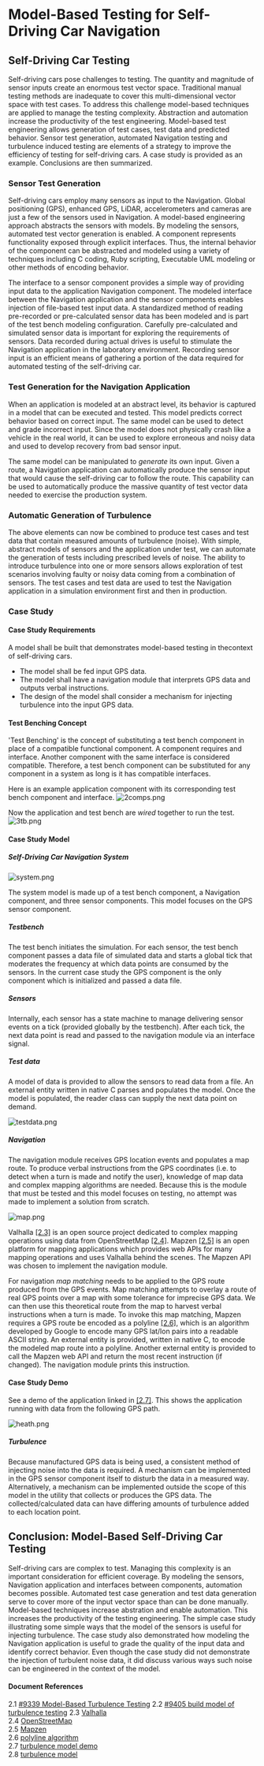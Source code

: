
# Model-Based Testing for Self-Driving Car Navigation

## Self-Driving Car Testing

Self-driving cars pose challenges to testing.  The quantity and
magnitude of sensor inputs create an enormous test vector space.
Traditional manual testing methods are inadequate to cover this
multi-dimensional vector space with test cases.  To address this
challenge model-based techniques are applied to manage the testing
complexity.  Abstraction and automation increase the productivity of the
test engineering.  Model-based test engineering allows generation of
test cases, test data and predicted behavior.  Sensor test generation,
automated Navigation testing and turbulence induced testing are elements
of a strategy to improve the efficiency of testing for self-driving
cars.  A case study is provided as an example.  Conclusions are then
summarized.

### Sensor Test Generation

Self-driving cars employ many sensors as input to the Navigation.
Global positioning (GPS), enhanced GPS, LiDAR, accelerometers and
cameras are just a few of the sensors used in Navigation.  A model-based
engineering approach abstracts the sensors with models.  By modeling the
sensors, automated test vector generation is enabled.  A component
represents functionality exposed through explicit interfaces.  Thus, the
internal behavior of the component can be abstracted and modeled using a
variety of techniques including C coding, Ruby scripting, Executable UML
modeling or other methods of encoding behavior.

The interface to a sensor component provides a simple way of providing
input data to the application Navigation component.  The modeled
interface between the Navigation application and the sensor components
enables injection of file-based test input data.  A standardized method
of reading pre-recorded or pre-calculated sensor data has been modeled
and is part of the test bench modeling configuration.  Carefully
pre-calculated and simulated sensor data is important for exploring the
requirements of sensors.  Data recorded during actual drives is useful
to stimulate the Navigation application in the laboratory environment.
Recording sensor input is an efficient means of gathering a portion of
the data required for automated testing of the self-driving car.

### Test Generation for the Navigation Application

When an application is modeled at an abstract level, its behavior is
captured in a model that can be executed and tested.  This model
predicts correct behavior based on correct input.  The same model can be
used to detect and grade incorrect input.  Since the model does not
physically crash like a vehicle in the real world, it can be used to
explore erroneous and noisy data and used to develop recovery from bad
sensor input.

The same model can be manipulated to _generate_ its own input.  Given a
route, a Navigation application can automatically produce the sensor
input that would cause the self-driving car to follow the route.  This
capability can be used to automatically produce the massive quantity of
test vector data needed to exercise the production system.

### Automatic Generation of Turbulence

The above elements can now be combined to produce test cases and test
data that contain measured amounts of turbulence (noise).  With simple,
abstract models of sensors and the application under test, we can
automate the generation of tests including prescribed levels of noise.
The ability to introduce turbulence into one or more sensors allows
exploration of test scenarios involving faulty or noisy data coming from
a combination of sensors.  The test cases and test data are used to test
the Navigation application in a simulation environment first and then in
production.

### Case Study

#### Case Study Requirements

A model shall be built that demonstrates model-based testing in thecontext of self-driving cars.  
  - The model shall be fed input GPS data.  
  - The model shall have a navigation module that interprets GPS data and outputs verbal instructions.  
  - The design of the model shall consider a mechanism for injecting turbulence into the input GPS data.  

#### Test Benching Concept

'Test Benching' is the concept of substituting a test bench component in
place of a compatible functional component.  A component requires and
interface.  Another component with the same interface is considered
compatible.  Therefore, a test bench component can be substituted for
any component in a system as long is it has compatible interfaces.

Here is an example application component with its corresponding test
bench component and interface.
![2comps.png](2comps.png)

Now the application and test bench are _wired_ together to run the test.
![3tb.png](3tb.png)

#### Case Study Model

##### Self-Driving Car Navigation System

![system.png](system.png)

The system model is made up of a test bench component, a Navigation
component, and three sensor components.  This model focuses on the GPS
sensor component.

##### Testbench

The test bench initiates the simulation.  For each sensor, the test bench
component passes a data file of simulated data and starts a global tick
that moderates the frequency at which data points are consumed by the
sensors.  In the current case study the GPS component is the only
component which is initialized and passed a data file.

##### Sensors

Internally, each sensor has a state machine to manage delivering sensor events
on a tick (provided globally by the testbench). After each tick, the next data
point is read and passed to the navigation module via an interface signal.

##### Test data

A model of data is provided to allow the sensors to read data from a file. An
external entity written in native C parses and populates the model. Once the
model is populated, the reader class can supply the next data point on demand.

![testdata.png](testdata.png)

##### Navigation

The navigation module receives GPS location events and
populates a map route. To produce verbal instructions from the GPS coordinates
(i.e. to detect when a turn is made and notify the user), knowledge of map data
and complex mapping algorithms are needed. Because this is the module that must
be tested and this model focuses on testing, no attempt was made to implement a
solution from scratch.

![map.png](map.png)

Valhalla [[2.3]](#2.3) is an open source project dedicated to complex mapping
operations using data from OpenStreetMap [[2.4]](#2.4). Mapzen [[2.5]](#2.5) is
an open platform for mapping applications which provides web APIs for many
mapping operations and uses Valhalla behind the scenes. The Mapzen API was
chosen to implement the navigation module.

For navigation _map matching_ needs to be applied to the GPS route produced from
the GPS events. Map matching attempts to overlay a route of real GPS points over
a map with some tolerance for imprecise GPS data. We can then use this
theoretical route from the map to harvest verbal instructions when a turn is
made. To invoke this map matching, Mapzen requires a GPS route be encoded as a
polyline [[2.6]](#2.6), which is an algorithm developed by Google to encode many
GPS lat/lon pairs into a readable ASCII string. An external entity is provided,
written in native C, to encode the modeled map route into a polyline. Another
external entity is provided to call the Mapzen web API and return the most
recent instruction (if changed). The navigation module prints this instruction.

#### Case Study Demo

See a demo of the application linked in [[2.7]](#2.7). This shows the
application running with data from the following GPS path.

![heath.png](heath.png)

##### Turbulence

Because manufactured GPS data is being used, a consistent method of injecting
noise into the data is required.  A mechanism can be implemented in the GPS
sensor component itself to disturb the data in a measured way.
Alternatively, a mechanism can be implemented outside the scope of this model
in the utility that collects or produces the GPS data.  The collected/calculated
data can have differing amounts of turbulence added to each location point.

## Conclusion:  Model-Based Self-Driving Car Testing

Self-driving cars are complex to test.  Managing this complexity is an
important consideration for efficient coverage.  By modeling the sensors,
Navigation application and interfaces between components, automation
becomes possible.  Automated test case generation and test data generation
serve to cover more of the input vector space than can be done manually.
Model-based techniques increase abstration and enable automation.  This
increases the productivity of the testing engineering.  The simple case
study illustrating some simple ways that the model of the sensors is useful
for injecting turbulence.  The case study also demonstrated how modeling
the Navigation application is useful to grade the quality of the input
data and identify correct behavior.  Even though the case study did not
demonstrate the injection of turbulent noise data, it did discuss various
ways such noise can be engineered in the context of the model.

#### Document References

<a id="2.1"></a>2.1 [#9339 Model-Based Turbulence Testing](https://support.onefact.net/issues/9339)
<a id="2.2"></a>2.2 [#9405 build model of turbulence testing](https://support.onefact.net/issues/9405)
<a id="2.3"></a>2.3 [Valhalla](https://github.com/valhalla/valhalla)  
<a id="2.4"></a>2.4 [OpenStreetMap](https://www.openstreetmap.org/about)  
<a id="2.5"></a>2.5 [Mapzen](https://mapzen.com/)  
<a id="2.6"></a>2.6 [polyline algorithm](https://developers.google.com/maps/documentation/utilities/polylinealgorithm)  
<a id="2.7"></a>2.7 [turbulence model demo](https://www.youtube.com/watch?v=GeR_t-eA2JU)  
<a id="2.8"></a>2.8 [turbulence model](https://github.com/xtuml/models/tree/master/applications/lanechange)  

